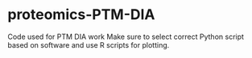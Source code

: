 # proteomics-PTM-DIA
Code used for PTM DIA work
Make sure to select correct Python script based on software and use R scripts for plotting.
